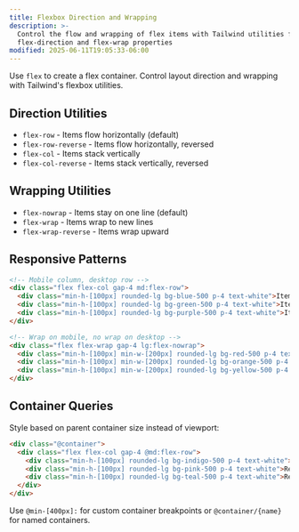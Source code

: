 ```yaml
---
title: Flexbox Direction and Wrapping
description: >-
  Control the flow and wrapping of flex items with Tailwind utilities for
  flex-direction and flex-wrap properties
modified: 2025-06-11T19:05:33-06:00
---
```


Use `flex` to create a flex container. Control layout direction and wrapping with Tailwind's flexbox utilities.

## Direction Utilities

- `flex-row` - Items flow horizontally (default)
- `flex-row-reverse` - Items flow horizontally, reversed
- `flex-col` - Items stack vertically
- `flex-col-reverse` - Items stack vertically, reversed

## Wrapping Utilities

- `flex-nowrap` - Items stay on one line (default)
- `flex-wrap` - Items wrap to new lines
- `flex-wrap-reverse` - Items wrap upward

## Responsive Patterns

```html tailwind
<!-- Mobile column, desktop row -->
<div class="flex flex-col gap-4 md:flex-row">
  <div class="min-h-[100px] rounded-lg bg-blue-500 p-4 text-white">Item 1</div>
  <div class="min-h-[100px] rounded-lg bg-green-500 p-4 text-white">Item 2</div>
  <div class="min-h-[100px] rounded-lg bg-purple-500 p-4 text-white">Item 3</div>
</div>
```

```html tailwind
<!-- Wrap on mobile, no wrap on desktop -->
<div class="flex flex-wrap gap-4 lg:flex-nowrap">
  <div class="min-h-[100px] min-w-[200px] rounded-lg bg-red-500 p-4 text-white">Item 1</div>
  <div class="min-h-[100px] min-w-[200px] rounded-lg bg-orange-500 p-4 text-white">Item 2</div>
  <div class="min-h-[100px] min-w-[200px] rounded-lg bg-yellow-500 p-4 text-white">Item 3</div>
</div>
```

## Container Queries

Style based on parent container size instead of viewport:

```html tailwind
<div class="@container">
  <div class="flex flex-col gap-4 @md:flex-row">
    <div class="min-h-[100px] rounded-lg bg-indigo-500 p-4 text-white">Responsive Item 1</div>
    <div class="min-h-[100px] rounded-lg bg-pink-500 p-4 text-white">Responsive Item 2</div>
    <div class="min-h-[100px] rounded-lg bg-teal-500 p-4 text-white">Responsive Item 3</div>
  </div>
</div>
```

Use `@min-[400px]:` for custom container breakpoints or `@container/{name}` for named containers.

